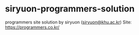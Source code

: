 # siryuon-programmers-solution
 programmers site solution by siryuon (siryuon@khu.ac.kr)
 Site: https://programmers.co.kr/

